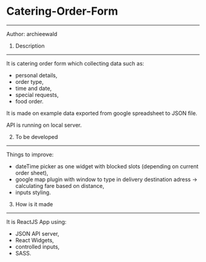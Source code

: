 # Catering-Order-Form
-------------------
Author: archieewald

1) Description
-------------------
It is catering order form which collecting data such as:
 - personal details,
 - order type,
 - time and date,
 - special requests,
 - food order.

It is made on example data exported from google spreadsheet to JSON file.

API is running on local server.

2) To be developed
-------------------

Things to improve:
 - dateTime picker as one widget with blocked slots (depending on current order sheet),
 - google map plugin with window to type in delivery destination adress -> 
   calculating fare based on distance,
 - inputs styling.

3) How is it made
-------------------
   
It is ReactJS App using:
  - JSON API server, 
  - React Widgets, 
  - controlled inputs,
  - SASS.
